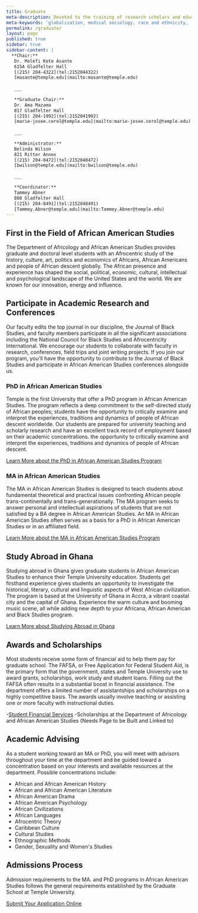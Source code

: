 ```yaml
---
title: Graduate
meta-description: Devoted to the training of research scholars and educators in the discipline.
meta-keywords: 'globalization, medical sociology, race and ethnicity, '
permalink: /graduate/
layout: page
published: true
sidebar: true
sidebar-content: |
  **Chair:**  
   Dr. Molefi Kete Asante  
   615A Gladfelter Hall  
   [(215) 204-4322](tel:2152044322)  
   [masante@temple.edu](mailto:masante@temple.edu)  
   
   ___
   
   **Graduate Chair:**  
   Dr. Ama Mazama  
   817 Gladfelter Hall  
   [(215) 204-1992](tel:2152041992)  
   [marie-josee.cerol@temple.edu](mailto:marie-josee.cerol@temple.edu)  
   
   ___
   
   **Administrator:**  
   Belinda Wilson  
   821 Ritter Annex   
   [(215) 204-0472](tel:2152040472)  
   [bwilson@temple.edu](mailto:bwilson@temple.edu)  
   
   ___

   **Coordinator:**  
   Tammey Abner  
   808 Gladfelter Hall    
   [(215) 204-8491](tel:2152048491)   
   [Tammey.Abner@temple.edu](mailto:Tammey.Abner@temple.edu)
---
```

## First in the Field of African American Studies

The Department of Africology and African American Studies provides graduate and doctoral level students with an Afrocentric study of the history, culture, art, politics and economics of Africans, African Americans and people of African descent globally. The African presence and experience has shaped the social, political, economic, cultural, intellectual and psychological landscape of the United States and the world.  We are known for our innovation, energy and influence.  

## Participate in Academic Research and Conferences

Our faculty edits the top journal in our discipline, the Journal of Black Studies, and faculty members participate in all the significant associations including the National Council for Black Studies and Afrocentricity International. We encourage our students to collaborate with faculty in research, conferences, field trips and joint writing projects. If you join our program, you'll have the opportunity to contribute to the Journal of Black Studies and participate in African American Studies conferences alongside us.

### PhD in African American Studies

Temple is the first University that offer a PhD program in African American Studies. The program reflects a deep commitment to the self-directed study of African peoples; students have the opportunity to critically examine and interpret the experiences, traditions and dynamics of people of African descent worldwide.  Our students are prepared for university teaching and scholarly research and have an excellent track record of employment based on their academic concentrations. the opportunity to critically examine and interpret the experiences, traditions and dynamics of people of African descent.

[Learn More about the PhD in African American Studies Program](http://bulletin.temple.edu/graduate/scd/cla/africology-african-american-studies-phd/)

### MA in African American Studies

The MA in African American Studies is designed to teach students about fundamental theoretical and practical issues confronting African people trans-continentally and trans-generationally. The MA program seeks to answer personal and intellectual aspirations of students that are not satisfied by a BA degree in African American Studies. An MA in African American Studies often serves as a basis for a PhD in African American Studies or in an affiliated field.

[Learn More about the MA in African American Studies Program](http://bulletin.temple.edu/graduate/scd/cla/africology-african-american-studies-ma/)

## Study Abroad in Ghana

Studying abroad in Ghana gives graduate students in African American Studies to enhance their Temple University education. Students get firsthand experience gives students an opportunity to investigate the historical, literary, cultural and linguistic aspects of West African civilization. The program is based at the University of Ghana in Accra, a vibrant coastal city and the capital of Ghana. Experience the warm culture and booming music scene, all while adding new depth to your Africana, African American and Black Studies program. 

[Learn More about Studying Abroad in Ghana](https://studyabroad.temple.edu/sites/temple-summer-in-ghana)

## Awards and Scholarships

Most students receive some form of financial aid to help them pay for graduate school. The FAFSA, or Free Application for Federal Student Aid, is the primary form that the government, states and Temple University use to award grants, scholarships, work study and student loans. Filling out the FAFSA often results in a substantial boost in financial assistance. The department offers a limited number of assistantships and scholarships on a highly competitive basis. The awards usually involve teaching or assisting one or more faculty with instructional duties. 

-[Student Financial Services](https://sfs.temple.edu/financial-aid-types/scholarships/study-abroad)
-Scholarships at the Department of Africology and African American Studies (Needs Page to be Built and Linked to)

## Academic Advising

As a student working toward an MA or PhD, you will  meet with advisors throughout your time at the department and be guided toward a concentration based on your interests and available resources at the department. Possible concentrations include:

- African and African American History
- African and African American Literature
- African American Drama
- African American Psychology
- African Civilizations
- African Languages
- Afrocentric Theory
- Caribbean Culture
- Cultural Studies
- Ethnographic Methods
- Gender, Sexuality and Women's Studies

## Admissions Process

Admission requirements to the MA. and PhD programs in African American Studies follows the general requirements established by the Graduate School at Temple University. 

[Submit Your Application Online](https://prd-wlssb.temple.edu/prod8/bwskalog.P_DispLoginNon)
